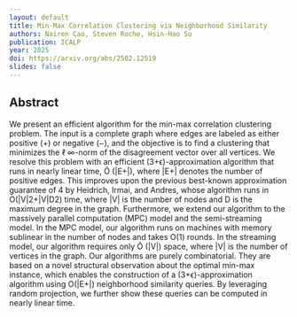 ```yaml
---
layout: default
title: Min-Max Correlation Clustering via Neighborhood Similarity
authors: Nairen Cao, Steven Roche, Hsin-Hao Su
publication: ICALP
year: 2025
doi: https://arxiv.org/abs/2502.12519
slides: false
---
```


## Abstract

We present an efficient algorithm for the min-max correlation clustering problem. The input is a complete graph where edges are labeled as either positive (+) or negative (−), and the objective is to find a clustering that minimizes the ℓ ∞-norm of the disagreement vector over all vertices.
We resolve this problem with an efficient (3+ϵ)-approximation algorithm that runs in nearly linear time, Õ (|E+|), where |E+| denotes the number of positive edges. This improves upon the previous best-known approximation guarantee of 4 by Heidrich, Irmai, and Andres, whose algorithm runs in O(|V|2+|V|D2) time, where |V| is the number of nodes and D is the maximum degree in the graph.
Furthermore, we extend our algorithm to the massively parallel computation (MPC) model and the semi-streaming model. In the MPC model, our algorithm runs on machines with memory sublinear in the number of nodes and takes O(1) rounds. In the streaming model, our algorithm requires only Õ (|V|) space, where |V| is the number of vertices in the graph.
Our algorithms are purely combinatorial. They are based on a novel structural observation about the optimal min-max instance, which enables the construction of a (3+ϵ)-approximation algorithm using O(|E+|) neighborhood similarity queries. By leveraging random projection, we further show these queries can be computed in nearly linear time.
